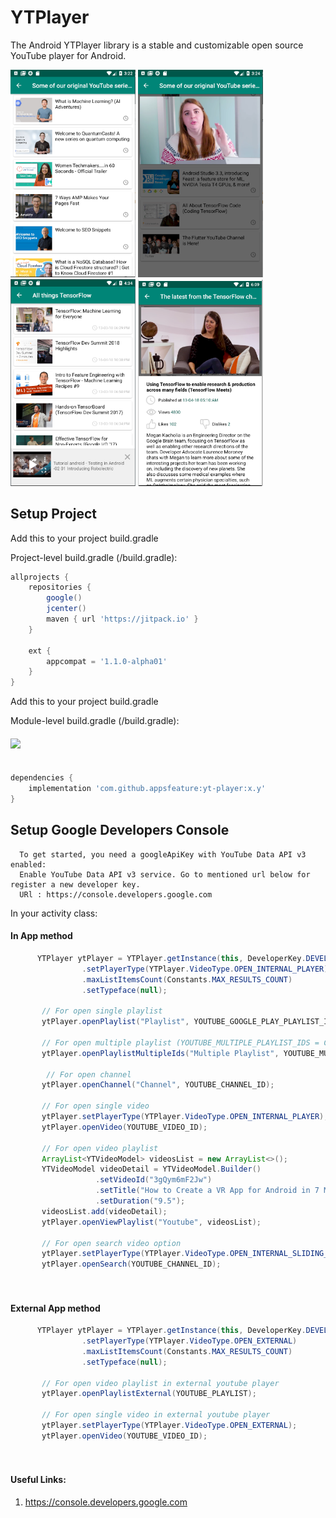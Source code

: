 # YTPlayer 

The Android YTPlayer library is a stable and customizable open source YouTube player for Android. 


<p align="left">
  <img src="https://raw.githubusercontent.com/appsfeature/yt-player/master/screenshots/sample1.png" alt="Preview 1" width="200" /> 
  <img src="https://raw.githubusercontent.com/appsfeature/yt-player/master/screenshots/sample2.png" alt="Preview 2" width="200" /> 
  <img src="https://raw.githubusercontent.com/appsfeature/yt-player/master/screenshots/sample3.png" alt="Preview 3" width="200" />
  <img src="https://raw.githubusercontent.com/appsfeature/yt-player/master/screenshots/sample5.PNG" alt="Preview 4" width="200" />
</p>
  
## Setup Project

Add this to your project build.gradle

Project-level build.gradle (<project>/build.gradle):

``` gradle 
allprojects {
    repositories {
        google()
        jcenter() 
        maven { url 'https://jitpack.io' } 
    }

    ext {
        appcompat = '1.1.0-alpha01'
    }
}
```

Add this to your project build.gradle

Module-level build.gradle (<module>/build.gradle): 

#### [![](https://jitpack.io/v/appsfeature/yt-player.svg)](https://jitpack.io/#appsfeature/yt-player)
```gradle  

dependencies {
    implementation 'com.github.appsfeature:yt-player:x.y'
} 
```

## Setup Google Developers Console
```
  To get started, you need a googleApiKey with YouTube Data API v3 enabled:
  Enable YouTube Data API v3 service. Go to mentioned url below for register a new developer key.  
  URl : https://console.developers.google.com 
``` 

In your activity class:
#### In App method
```java 
      YTPlayer ytPlayer = YTPlayer.getInstance(this, DeveloperKey.DEVELOPER_KEY)
                .setPlayerType(YTPlayer.VideoType.OPEN_INTERNAL_PLAYER)
                .maxListItemsCount(Constants.MAX_RESULTS_COUNT)
                .setTypeface(null);

       // For open single playlist 
       ytPlayer.openPlaylist("Playlist", YOUTUBE_GOOGLE_PLAY_PLAYLIST_ID); 

       // For open multiple playlist (YOUTUBE_MULTIPLE_PLAYLIST_IDS = Comma saperated playlist Ids)
       ytPlayer.openPlaylistMultipleIds("Multiple Playlist", YOUTUBE_MULTIPLE_PLAYLIST_IDS);
                
        // For open channel
       ytPlayer.openChannel("Channel", YOUTUBE_CHANNEL_ID);
                         
       // For open single video
       ytPlayer.setPlayerType(YTPlayer.VideoType.OPEN_INTERNAL_PLAYER);
       ytPlayer.openVideo(YOUTUBE_VIDEO_ID);

       // For open video playlist
       ArrayList<YTVideoModel> videosList = new ArrayList<>();
       YTVideoModel videoDetail = YTVideoModel.Builder()
                   .setVideoId("3gQym6mF2Jw")
                   .setTitle("How to Create a VR App for Android in 7 Minutes")
                   .setDuration("9.5");
       videosList.add(videoDetail);
       ytPlayer.openViewPlaylist("Youtube", videosList);  
       
       // For open search video option
       ytPlayer.setPlayerType(YTPlayer.VideoType.OPEN_INTERNAL_SLIDING_PLAYER);
       ytPlayer.openSearch(YOUTUBE_CHANNEL_ID); 

                                
```

#### External App method
```java 
      YTPlayer ytPlayer = YTPlayer.getInstance(this, DeveloperKey.DEVELOPER_KEY)
                .setPlayerType(YTPlayer.VideoType.OPEN_EXTERNAL)
                .maxListItemsCount(Constants.MAX_RESULTS_COUNT)
                .setTypeface(null); 
            
       // For open video playlist in external youtube player
       ytPlayer.openPlaylistExternal(YOUTUBE_PLAYLIST); 
       
       // For open single video in external youtube player
       ytPlayer.setPlayerType(YTPlayer.VideoType.OPEN_EXTERNAL);
       ytPlayer.openVideo(YOUTUBE_VIDEO_ID);

                                
```

#### Useful Links:
1. https://console.developers.google.com 
